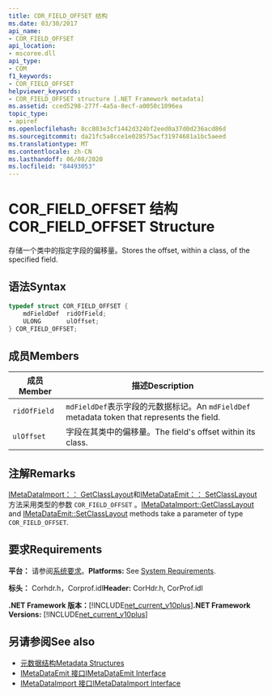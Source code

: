```yaml
---
title: COR_FIELD_OFFSET 结构
ms.date: 03/30/2017
api_name:
- COR_FIELD_OFFSET
api_location:
- mscoree.dll
api_type:
- COM
f1_keywords:
- COR_FIELD_OFFSET
helpviewer_keywords:
- COR_FIELD_OFFSET structure [.NET Framework metadata]
ms.assetid: cced5298-277f-4a5a-8ecf-a0050c1096ea
topic_type:
- apiref
ms.openlocfilehash: 8cc803e3cf1442d324bf2eed0a37d0d236acd86d
ms.sourcegitcommit: da21fc5a8cce1e028575acf31974681a1bc5aeed
ms.translationtype: MT
ms.contentlocale: zh-CN
ms.lasthandoff: 06/08/2020
ms.locfileid: "84493053"
---
```

# <a name="cor_field_offset-structure"></a><span data-ttu-id="84afb-102">COR_FIELD_OFFSET 结构</span><span class="sxs-lookup"><span data-stu-id="84afb-102">COR_FIELD_OFFSET Structure</span></span>
<span data-ttu-id="84afb-103">存储一个类中的指定字段的偏移量。</span><span class="sxs-lookup"><span data-stu-id="84afb-103">Stores the offset, within a class, of the specified field.</span></span>  
  
## <a name="syntax"></a><span data-ttu-id="84afb-104">语法</span><span class="sxs-lookup"><span data-stu-id="84afb-104">Syntax</span></span>  
  
```cpp  
typedef struct COR_FIELD_OFFSET {  
    mdFieldDef  ridOfField;  
    ULONG       ulOffset;  
} COR_FIELD_OFFSET;  
```  
  
## <a name="members"></a><span data-ttu-id="84afb-105">成员</span><span class="sxs-lookup"><span data-stu-id="84afb-105">Members</span></span>  
  
|<span data-ttu-id="84afb-106">成员</span><span class="sxs-lookup"><span data-stu-id="84afb-106">Member</span></span>|<span data-ttu-id="84afb-107">描述</span><span class="sxs-lookup"><span data-stu-id="84afb-107">Description</span></span>|  
|------------|-----------------|  
|`ridOfField`|<span data-ttu-id="84afb-108">`mdFieldDef`表示字段的元数据标记。</span><span class="sxs-lookup"><span data-stu-id="84afb-108">An `mdFieldDef` metadata token that represents the field.</span></span>|  
|`ulOffset`|<span data-ttu-id="84afb-109">字段在其类中的偏移量。</span><span class="sxs-lookup"><span data-stu-id="84afb-109">The field's offset within its class.</span></span>|  
  
## <a name="remarks"></a><span data-ttu-id="84afb-110">注解</span><span class="sxs-lookup"><span data-stu-id="84afb-110">Remarks</span></span>  
 <span data-ttu-id="84afb-111">[IMetaDataImport：： GetClassLayout](imetadataimport-getclasslayout-method.md)和[IMetaDataEmit：： SetClassLayout](imetadataemit-setclasslayout-method.md)方法采用类型的参数 `COR_FIELD_OFFSET` 。</span><span class="sxs-lookup"><span data-stu-id="84afb-111">[IMetaDataImport::GetClassLayout](imetadataimport-getclasslayout-method.md) and [IMetaDataEmit::SetClassLayout](imetadataemit-setclasslayout-method.md) methods take a parameter of type `COR_FIELD_OFFSET`.</span></span>  
  
## <a name="requirements"></a><span data-ttu-id="84afb-112">要求</span><span class="sxs-lookup"><span data-stu-id="84afb-112">Requirements</span></span>  
 <span data-ttu-id="84afb-113">**平台：** 请参阅[系统要求](../../get-started/system-requirements.md)。</span><span class="sxs-lookup"><span data-stu-id="84afb-113">**Platforms:** See [System Requirements](../../get-started/system-requirements.md).</span></span>  
  
 <span data-ttu-id="84afb-114">**标头：** Corhdr.h，Corprof.idl</span><span class="sxs-lookup"><span data-stu-id="84afb-114">**Header:** CorHdr.h, CorProf.idl</span></span>  
  
 <span data-ttu-id="84afb-115">**.NET Framework 版本：**[!INCLUDE[net_current_v10plus](../../../../includes/net-current-v10plus-md.md)]</span><span class="sxs-lookup"><span data-stu-id="84afb-115">**.NET Framework Versions:** [!INCLUDE[net_current_v10plus](../../../../includes/net-current-v10plus-md.md)]</span></span>  
  
## <a name="see-also"></a><span data-ttu-id="84afb-116">另请参阅</span><span class="sxs-lookup"><span data-stu-id="84afb-116">See also</span></span>

- [<span data-ttu-id="84afb-117">元数据结构</span><span class="sxs-lookup"><span data-stu-id="84afb-117">Metadata Structures</span></span>](metadata-structures.md)
- [<span data-ttu-id="84afb-118">IMetaDataEmit 接口</span><span class="sxs-lookup"><span data-stu-id="84afb-118">IMetaDataEmit Interface</span></span>](imetadataemit-interface.md)
- [<span data-ttu-id="84afb-119">IMetaDataImport 接口</span><span class="sxs-lookup"><span data-stu-id="84afb-119">IMetaDataImport Interface</span></span>](imetadataimport-interface.md)

